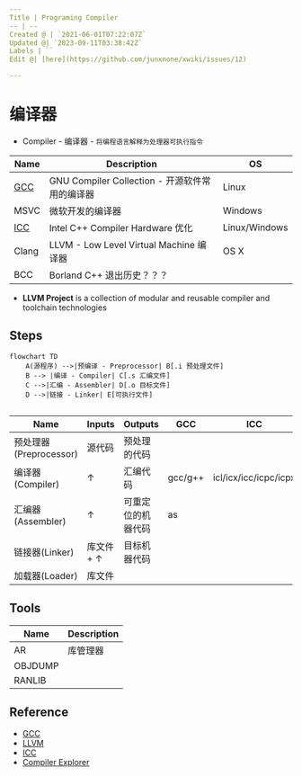 ```yaml
---
Title | Programing Compiler
-- | --
Created @ | `2021-06-01T07:22:07Z`
Updated @| `2023-09-11T03:38:42Z`
Labels | ``
Edit @| [here](https://github.com/junxnone/xwiki/issues/12)

---
```

# 编译器


- Compiler - 编译器 - `将编程语言解释为处理器可执行指令`


Name | Description | OS 
-- | -- | --
[GCC](/GCC) | GNU Compiler Collection - 开源软件常用的编译器 | Linux
MSVC | 微软开发的编译器 | Windows
[ICC](/Intel_Compiler) | Intel C++ Compiler Hardware 优化 | Linux/Windows
Clang | LLVM - Low Level Virtual Machine 编译器  | OS X
BCC | Borland C++ 退出历史？？？

- **LLVM Project** is a collection of modular and reusable compiler and toolchain technologies

## Steps

```mermaid
flowchart TD
    A(源程序) -->|预编译 - Preprocessor| B[.i 预处理文件]
    B --> |编译 - Compiler| C[.s 汇编文件]
    C -->|汇编 - Assembler| D[.o 目标文件]
    D -->|链接 - Linker| E[可执行文件]
    
```

Name | Inputs | Outputs | GCC | ICC
-- | -- | -- | -- | -- 
预处理器(Preprocessor) | 源代码 | 预处理的代码
编译器(Compiler) | ↑ | 汇编代码 | gcc/g++ | icl/icx/icc/icpc/icpx
汇编器(Assembler) | ↑ | 可重定位的机器代码 | as |
链接器(Linker) | 库文件 + ↑ | 目标机器代码
加载器(Loader) | 库文件 

## Tools 

Name | Description
-- | --
AR | 库管理器
OBJDUMP |
RANLIB |


## Reference
- [GCC](https://gcc.gnu.org/)
- [LLVM](https://llvm.org/)
- [ICC](https://software.intel.com/content/www/us/en/develop/documentation/cpp-compiler-developer-guide-and-reference/top.html)
- [Compiler Explorer](https://godbolt.org/)

